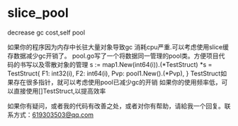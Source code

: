 # slice_pool
decrease gc cost,self pool

如果你的程序因为内存中长驻大量对象导致gc 消耗cpu严重.可以考虑使用slice缓存数据减少gc开销了。
pool.go写了一个将数据同一管理的pool类。方便项目代码的书写以及零散对象的管理
s := map1.New(int64(i)).(*TestStruct)
        *s = TestStruct{
            F1:  int32(i),
            F2:  int64(i),
            Pvp: pool1.New().(*Pvp),
        }
TestStruct如果存在很多指针，就可以考虑使用pool已减少gc的开销
如果你的使用频率低，可以直接使用[]TestStruct,以提高效率

如果你有疑问，或者我的代码有改善之处，或者对你有帮助，请給我一个回复。联系方式：619303503@qq.com
